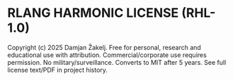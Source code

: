 # RLANG HARMONIC LICENSE (RHL-1.0)
Copyright (c) 2025 Damjan Žakelj.
Free for personal, research and educational use with attribution.
Commercial/corporate use requires permission. No military/surveillance.
Converts to MIT after 5 years. See full license text/PDF in project history.
